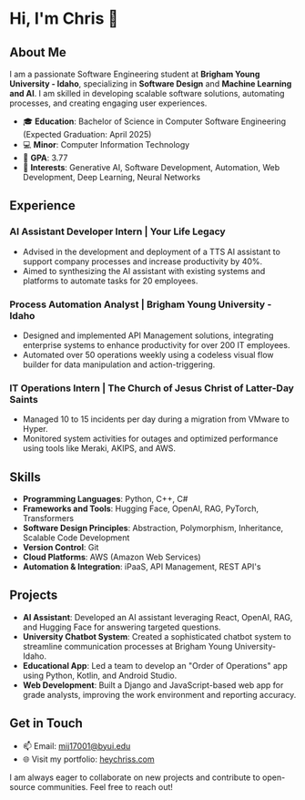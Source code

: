 # Hi, I'm Chris 👋
## About Me

I am a passionate Software Engineering student at **Brigham Young University - Idaho**, specializing in **Software Design** and **Machine Learning and AI**. I am skilled in developing scalable software solutions, automating processes, and creating engaging user experiences.

- 🎓 **Education**: Bachelor of Science in Computer Software Engineering (Expected Graduation: April 2025)
- 💻 **Minor**: Computer Information Technology
- 🎯 **GPA**: 3.77
- 🚀 **Interests**: Generative AI, Software Development, Automation, Web Development, Deep Learning, Neural Networks

## Experience

### AI Assistant Developer Intern | Your Life Legacy
- Advised in the development and deployment of a TTS AI assistant to support company processes and increase productivity by 40%.
- Aimed to synthesizing the AI assistant with existing systems and platforms to automate tasks for 20 employees.

### Process Automation Analyst | Brigham Young University - Idaho
- Designed and implemented API Management solutions, integrating enterprise systems to enhance productivity for over 200 IT employees.
- Automated over 50 operations weekly using a codeless visual flow builder for data manipulation and action-triggering.

### IT Operations Intern | The Church of Jesus Christ of Latter-Day Saints
- Managed 10 to 15 incidents per day during a migration from VMware to Hyper.
- Monitored system activities for outages and optimized performance using tools like Meraki, AKIPS, and AWS.

## Skills

- **Programming Languages**: Python, C++, C#
- **Frameworks and Tools**: Hugging Face, OpenAI, RAG, PyTorch, Transformers
- **Software Design Principles**: Abstraction, Polymorphism, Inheritance, Scalable Code Development
- **Version Control**: Git
- **Cloud Platforms**: AWS (Amazon Web Services)
- **Automation & Integration**: iPaaS, API Management, REST API's 

## Projects

- **AI Assistant**: Developed an AI assistant leveraging React, OpenAI, RAG, and Hugging Face for answering targeted questions.
- **University Chatbot System**: Created a sophisticated chatbot system to streamline communication processes at Brigham Young University-Idaho.
- **Educational App**: Led a team to develop an "Order of Operations" app using Python, Kotlin, and Android Studio.
- **Web Development**: Built a Django and JavaScript-based web app for grade analysts, improving the work environment and reporting accuracy.

## Get in Touch

- 📫 Email: [mij17001@byui.edu](mailto:mij17001@byui.edu)
- 🌐 Visit my portfolio: [heychriss.com](https://heychriss.com)

I am always eager to collaborate on new projects and contribute to open-source communities. Feel free to reach out!
